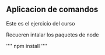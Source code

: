 ## Aplicacion de comandos

Este es el ejercicio del curso

Recueren intalar los paquetes de node

''''
npm install
'''' 

